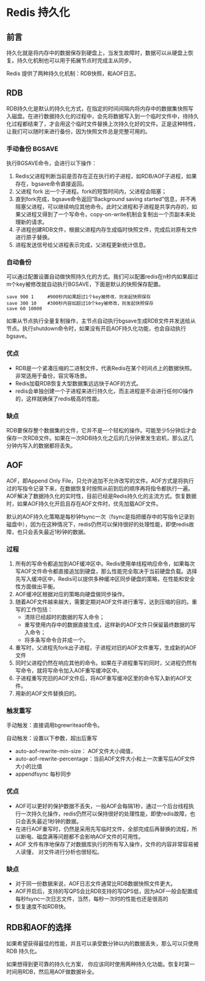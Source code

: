 # Redis 持久化

## 前言

持久化就是将内存中的数据保存到硬盘上，当发生故障时，数据可以从硬盘上恢复。持久化机制也可以用于拓展节点时完成主从同步。

Redis 提供了两种持久化机制：RDB快照，和AOF日志。

## RDB

RDB持久化是默认的持久化方式，在指定的时间间隔内将内存中的数据集快照写入磁盘。在进行数据持久化的过程中，会先将数据写入到一个临时文件中，待持久化过程都结束了，才会用这个临时文件替换上次持久化好的文件。正是这种特性，让我们可以随时来进行备份，因为快照文件总是完整可用的。

### 手动备份 BGSAVE

执行BGSAVE命令，会进行以下操作：

1. Redis父进程判断当前是否存在正在执行的子进程，如RDB/AOF子进程，如果存在，bgsave命令直接返回。
2. 父进程 fork 出一个子进程。fork的短暂时间内，父进程会阻塞；
3. 直到fork完成，bgsave命令返回“Background saving started”信息，并不再阻塞父进程，可以继续响应其他命令。此时父进程和子进程是共享内存的，如果父进程又得到了一个写命令，copy-on-write机制会复制出一个页副本来处理新的请求。
4. 子进程创建RDB文件，根据父进程内存生成临时快照文件，完成后对原有文件进行原子替换。
5. 进程发送信号给父进程表示完成，父进程更新统计信息。

### 自动备份

可以通过配置设置自动做快照持久化的方式。我们可以配置redis在n秒内如果超过m个key被修改就自动执行BGSAVE，下面是默认的快照保存配置。

```redis
save 900 1     #900秒内如果超过1个key被修改，则发起快照保存
save 300 10    #300秒内容如超过10个key被修改，则发起快照保存
save 60 10000
```

如果从节点执行全量复制操作，主节点自动执行bgsave生成RDB文件并发送给从节点。执行shutdown命令时，如果没有开启AOF持久化功能，也会自动执行bgsave。

### 优点

- RDB是一个紧凑压缩的二进制文件，代表Redis在某个时间点上的数据快照。非常适用于备份，容灾等场景。
- Redis加载RDB恢复大型数据集远远快于AOF的方式。
- redis会单独创建一个子进程来进行持久化，而主进程是不会进行任何IO操作的，这样就确保了redis极高的性能。

### 缺点

RDB要保存整个数据集的文件，它并不是一个轻松的操作。可能至少5分钟后才会保存一次RDB文件。如果在一次RDB持久化之后的几分钟里发生宕机，那么这几分钟内写入的数据都将丢失。

## AOF

AOF，即Append Only File，只允许追加不允许改写的文件。AOF方式是将执行过的写指令记录下来，在数据恢复时按照从前到后的顺序再将指令都执行一遍。AOF解决了数据持久化的实时性，目前已经是Redis持久化的主流方式。恢复数据时，如果AOF持久化开启且存在AOF文件时，优先加载AOF文件。

默认的AOF持久化策略是每秒钟fsync一次（fsync是指把缓存中的写指令记录到磁盘中），因为在这种情况下，redis仍然可以保持很好的处理性能，即使redis故障，也只会丢失最近1秒钟的数据。

### 过程

1. 所有的写命令都追加到AOF缓冲区中。Redis使用单线程响应命令，如果每次写AOF文件命令都直接追加到硬盘，那么性能完全取决于当前硬盘负载。选择先写入缓冲区中，Redis可以提供多种缓冲区同步硬盘的策略，在性能和安全性方面做出平衡。
2. AOF缓冲区根据对应的策略向硬盘做同步操作。
3. 随着AOF文件越来越大，需要定期对AOF文件进行重写，达到压缩的目的。重写的工作包括：
   - 清除已经超时的数据的写入命令；
   - 重写使用内存中的数据直接生成，这样新的AOF文件只保留最终数据的写入命令；
   - 将多条写命令合并成一个。
4. 重写时，父进程先fork出子进程，子进程对旧的AOF文件重写，生成新的AOF文件
5. 同时父进程仍然在响应其他的命令。如果在子进程重写的同时，父进程仍然有写命令，就将写命令加入AOF重写缓冲区中。
6. 子进程重写完旧的AOF文件后，将AOF重写缓冲区里的命令写入新的AOF文件。
7. 用新的AOF文件替换旧的。

### 触发重写

手动触发：直接调用bgrewriteaof命令。

自动触发：设置以下参数，超出后重写

- auto-aof-rewrite-min-size： AOF文件大小阈值，
- auto-aof-rewrite-percentage：当前AOF文件大小和上一次重写后AOF文件大小的比值
- appendfsync 每秒同步

### 优点

- AOF可以更好的保护数据不丢失，一般AOF会每隔1秒，通过一个后台线程执行一次持久化操作，redis仍然可以保持很好的处理性能，即使redis故障，也只会丢失最近1秒钟的数据。
- 在进行AOF重写时，仍然是采用先写临时文件，全部完成后再替换的流程，所以断电、磁盘满等问题都不会影响AOF文件的可用性。
- AOF 文件有序地保存了对数据库执行的所有写入操作，文件的内容非常容易被人读懂， 对文件进行分析也很轻松。

### 缺点

- 对于同一份数据来说，AOF日志文件通常比RDB数据快照文件更大。
- AOF开启后，支持的写QPS会比RDB支持的写QPS低，因为AOF一般会配置成每秒fsync一次日志文件，当然，每秒一次时的性能也还是很高的
- 恢复速度不如RDB快。

## RDB和AOF的选择

如果希望获得最佳的性能，并且可以承受数分钟以内的数据丢失，那么可以只使用 RDB 持久化。

如果想得到更可靠的持久化方案， 你应该同时使用两种持久化功能。恢复时第一时间用RDB，然后用AOF做数据补全。



